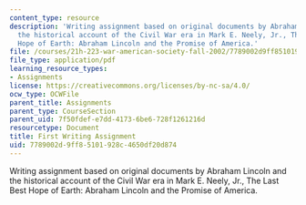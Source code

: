 ```yaml
---
content_type: resource
description: 'Writing assignment based on original documents by Abraham Lincoln and
  the historical account of the Civil War era in Mark E. Neely, Jr., The Last Best
  Hope of Earth: Abraham Lincoln and the Promise of America.'
file: /courses/21h-223-war-american-society-fall-2002/7789002d9ff85101928c4650df20d874_war_fir_assig902.pdf
file_type: application/pdf
learning_resource_types:
- Assignments
license: https://creativecommons.org/licenses/by-nc-sa/4.0/
ocw_type: OCWFile
parent_title: Assignments
parent_type: CourseSection
parent_uid: 7f50fdef-e7dd-4173-6be6-728f1261216d
resourcetype: Document
title: First Writing Assignment
uid: 7789002d-9ff8-5101-928c-4650df20d874
---
```

Writing assignment based on original documents by Abraham Lincoln and the historical account of the Civil War era in Mark E. Neely, Jr., The Last Best Hope of Earth: Abraham Lincoln and the Promise of America.